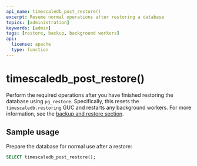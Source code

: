 ```yaml
---
api_name: timescaledb_post_restore()
excerpt: Resume normal operations after restoring a database
topics: [administration]
keywords: [admin]
tags: [restore, backup, background workers]
api:
  license: apache
  type: function
---
```


# timescaledb_post_restore()

Perform the required operations after you have finished restoring the database
using `pg_restore`. Specifically, this resets the `timescaledb.restoring` GUC
and restarts any background workers. For more information, see the
[backup and restore section][backup-restore].

## Sample usage

Prepare the database for normal use after a restore:

```sql
SELECT timescaledb_post_restore();
```

[backup-restore]: /migrate/:currentVersion:/pg-dump-and-restore/
